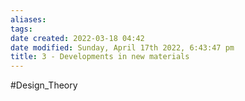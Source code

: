 ```yaml
---
aliases: 
tags: 
date created: 2022-03-18 04:42
date modified: Sunday, April 17th 2022, 6:43:47 pm
title: 3 - Developments in new materials
---
```


#Design_Theory
